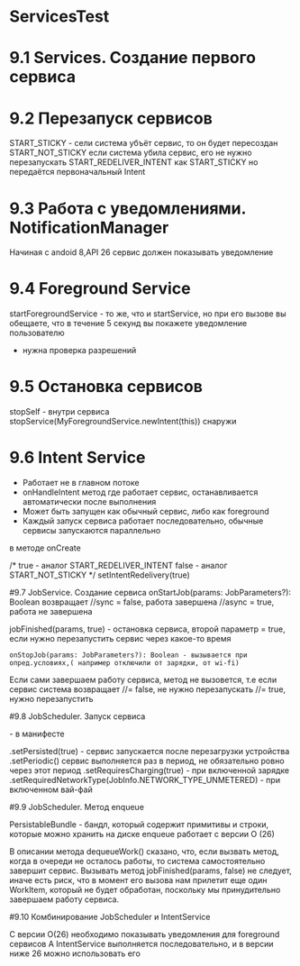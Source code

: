 # ServicesTest
# 9.1 Services. Создание первого сервиса
# 9.2 Перезапуск сервисов
START_STICKY - сели система убъёт сервис, то он будет пересоздан
START_NOT_STICKY если система убила сервис, его не нужно перезапускать
START_REDELIVER_INTENT как START_STICKY но передаётся первоначальный Intent
# 9.3 Работа с уведомлениями. NotificationManager
Начиная с andoid 8,API 26 сервис должен показывать уведомление
# 9.4 Foreground Service
startForegroundService - то же, что и startService, но при его вызове вы обещаете, что в течение 5 секунд вы покажете уведомление пользователю
<uses-permission android:name="android.permission.POST_NOTIFICATIONS" />
<uses-permission android:name="android.permission.FOREGROUND_SERVICE" />
+ нужна проверка разрешений

# 9.5 Остановка сервисов
stopSelf - внутри сервиса
stopService(MyForegroundService.newIntent(this)) снаружи

# 9.6 Intent Service
- Работает не в главном потоке
- onHandleIntent метод где работает сервис, 
останавливается автоматически после выполнения
- Может быть запущен как обычный сервис, либо как foreground
- Каждый запуск сервиса работает последовательно, обычные сервисы запускаются параллельно

в методе onCreate

 /*
        true - аналог START_REDELIVER_INTENT
		false - аналог START_NOT_STICKY
         */
 setIntentRedelivery(true)

#9.7 JobService. Создание сервиса
     onStartJob(params: JobParameters?): Boolean
возвращает //sync = false, работа завершена
           //async = true, работа не завершена

jobFinished(params, true) - остановка сервиса, второй параметр = true, если нужно перезапустить сервис через какое-то время

	onStopJob(params: JobParameters?): Boolean - вызывается при опред.условиях,( например отключили от зарядки, от wi-fi)
Если сами завершаем работу сервиса, метод не вызовется, т.е если сервис система
возвращает //= false, не нужно перезапускать
           //= true, нужно перезапустить

#9.8 JobScheduler. Запуск сервиса

<service
            android:name=".MyJobService"
            android:exported="true"
            android:permission="android.permission.BIND_JOB_SERVICE" /> - в манифесте

.setPersisted(true) - сервис запускается после перезагрузки устройства
.setPeriodic() сервис выполняется раз в период, не обязательно ровно через этот период
.setRequiresCharging(true) - при включенной зарядке
.setRequiredNetworkType(JobInfo.NETWORK_TYPE_UNMETERED) - при включенном вай-фай

#9.9 JobScheduler. Метод enqueue

PersistableBundle - бандл, который содержит примитивы и строки, которые можно хранить на диске
enqueue работает с версии О (26)

В описании метода dequeueWork() сказано, что, если вызвать метод, когда в очереди не осталось работы, 
то система самостоятельно завершит сервис. Вызывать метод jobFinished(params, false) не следует, 
иначе есть риск, что в момент его вызова нам прилетит еще один WorkItem, который не будет обработан,
 поскольку мы принудительно завершаем работу сервиса.

#9.10 Комбинирование JobScheduler и IntentService

С версии О(26) необходимо показывать уведомления для foreground сервисов
А IntentService выполняется последовательно, и в версии ниже 26 можно использовать его
